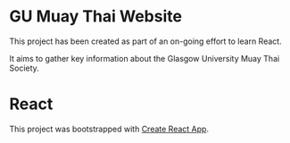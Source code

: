 # GU Muay Thai Website

This project has been created as part of an on-going effort to learn React. 

It aims to gather key information about the Glasgow University Muay Thai Society. 

# React

This project was bootstrapped with [Create React App](https://github.com/facebook/create-react-app).
